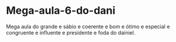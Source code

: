# Mega-aula-6-do-dani
Mega aula do grande e sábio e coerente e bom e ótimo e especial e congruente e influente e presidente e foda do dainiel.
